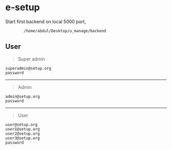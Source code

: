 # e-setup
Start first backend on local 5000 port,

            /home/abdul/Desktop/u_manage/backend

## User

> Super admin

    superadmin@setup.org
    password

---

> Admin

    admin@setup.org
    password

---
> User

    user@setup.org
    user1@setup.org
    user2@setup.org
    user3@setup.org
    password

